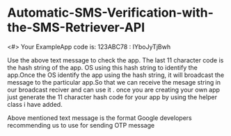 # Automatic-SMS-Verification-with-the-SMS-Retriever-API

<#> Your ExampleApp code is: 123ABC78  :
IYboJyTjBwh

Use the above text message to check the app. The last 11 character code is the hash string of the app. OS using this hash string to identify the app.Once the OS identify the app using the hash string, it will broadcast the message to the particular app.So that we can receive the mesage string in our broadcast reciver and can use it . once you are creating your own app just generate the 11 character hash code for your app by using the helper class i have added.


Above mentioned text message is the format Google developers recommending us to use for sending OTP message
